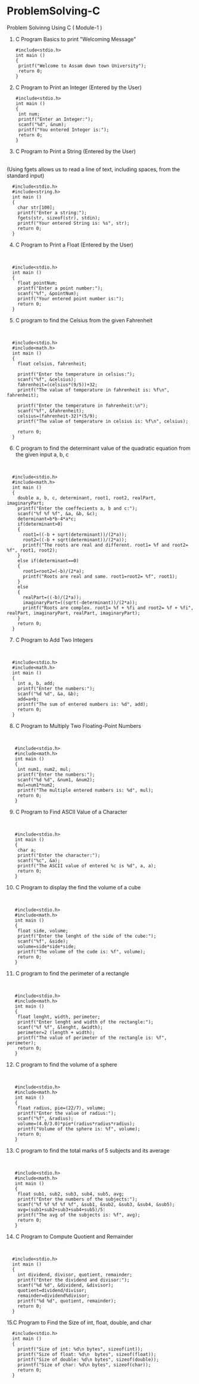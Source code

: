 # ProblemSolving-C
Problem Solvinng Using C ( Module-1 )

1. C Program Basics to print "Welcoming Message"

       #include<stdio.h>
       int main ()
       {
        printf("Welcome to Assam down town University");
        return 0;
       }

2. C Program to Print an Integer (Entered by the User)

       #include<stdio.h>
       int main ()
       {
        int num;
        printf("Enter an Integer:");
        scanf("%d", &num);
        printf("You entered Integer is:");
        return 0;
       }
3. C Program to Print a String (Entered by the User)
<br>
(Using fgets allows us to read a line of text, including spaces, from the standard input)
<br>

      #include<stdio.h>
      #include<string.h>
      int main ()
      {
        char str[100];
        printf("Enter a string:");
        fgets(str, sizeof(str), stdin);
        printf("Your entered String is: %s", str);
        return 0;
      }

4.  C Program to Print a Float (Entered by the User)
<br>

      #include<stdio.h>
      int main ()
      {
        float pointNum;
        printf("Enter a point number:");
        scanf("%f", &pointNum);
        printf("Your entered point number is:");
        return 0;
      }

5. C program to find the Celsius from the given Fahrenheit
<br>

      #include<stdio.h>
      #include<math.h>
      int main ()
      {
        float celsius, fahrenheit;

        printf("Enter the temperature in celsius:");
        scanf("%f", &celsius);
        fahrenheit=(celsius*(9/5))+32;
        printf("The value of temperature in fahrenheit is: %f\n", fahrenheit);

        printf("Enter the temperature in fahrenheit:\n");
        scanf("%f", &fahrenheit);
        celsius=(fahrenheit-32)*(5/9);
        printf("The value of temperature in celsius is: %f\n", celsius);

        return 0;
      }

6. C program to find the determinant value of the quadratic equation 
from the given input a, b, c
<br>

      #include<stdio.h>
      #include<math.h>
      int main ()
      {
        double a, b, c, determinant, root1, root2, realPart, imaginaryPart;
        printf("Enter the coeffecients a, b and c:");
        scanf("%f %f %f", &a, &b, &c);
        determinant=b*b-4*a*c;
        if(determinant>0)
        {
          root1=((-b + sqrt(determinant))/(2*a));
          root2=((-b + sqrt(determinant))/(2*a));
          printf("The roots are real and different. root1= %f and root2= %f", root1, root2);
        }
        else if(determinant==0)
        {
          root1=root2=(-b)/(2*a);
          printf("Roots are real and same. root1=root2= %f", root1);
        }
        else
        {
          realPart=((-b)/(2*a));
          imaginaryPart=((sqrt(-determinant))/(2*a));
          printf("Roots are complex. root1= %f + %fi and root2= %f + %fi", realPart, imaginaryPart, realPart, imaginaryPart);
        }
        return 0;
      }

7. C Program to Add Two Integers 
<br>   

      #include<stdio.h>
      #include<math.h>
      int main ()
      {
        int a, b, add;
        printf("Enter the numbers:");
        scanf("%d %d", &a, &b);
        add=a+b;
        printf("The sum of entered numbers is: %d", add);
        return 0;
      }

8. C Program to Multiply Two Floating-Point Numbers
<br>

       #include<stdio.h>
       #include<math.h>
       int main ()
       {
        int num1, num2, mul;
        printf("Enter the numbers:");
        scanf("%d %d", &num1, &num2);
        mul=num1*num2;
        printf("The multiple entered numbers is: %d", mul);
        return 0;
       }

9. C Program to Find ASCII Value of a Character
<br>

       #include<stdio.h>
       int main ()
       {
        char a;
        printf("Enter the character:");
        scanf("%c", &a);
        printf("The ASCII value of entered %c is %d", a, a);
        return 0;
       }

10.  C Program to display the find the volume of a cube
<br>

       #include<stdio.h>
       #include<math.h>
       int main ()
       {
        float side, volume;
        printf("Enter the lenght of the side of the cube:");
        scanf("%f", &side);
        volume=side*side*side;
        printf("The volume of the cude is: %f", volume);
        return 0;
       }

11. C program to find the perimeter of a rectangle
<br>

       #include<stdio.h>
       #include<math.h>
       int main ()
       {
        float lenght, width, perimeter;
        printf("Enter lenght and width of the rectangle:");
        scanf("%f %f", &lenght, &width);
        perimeter=2 (length + width);
        printf("The value of perimeter of the rectangle is: %f", perimeter);
        return 0;
       }

12. C program to find the volume of a sphere
<br>
 
       #include<stdio.h>
       #include<math.h>
       int main ()
       {
        float radius, pie=(22/7), volume;
        printf("Enter the value of radius:");
        scanf("%f", &radius);
        volume=(4.0/3.0)*pie*(radius*radius*radius);
        printf("Volume of the sphere is: %f", volume);
        return 0;
       }

13. C program to find the total marks of 5 subjects and its average
<br>

       #include<stdio.h>
       #include<math.h>
       int main ()
       {
        float sub1, sub2, sub3, sub4, sub5, avg;
        printf("Enter the numbers of the subjects:");
        scanf("%f %f %f %f %f", &sub1, &sub2, &sub3, &sub4, &sub5);
        avg=(sub1+sub2+sub3+sub4+sub5)/5:
        printf("The avg of the subjects is: %f", avg);
        return 0;
       }

14. C Program to Compute Quotient and Remainder
<br>

      #include<stdio.h>
      int main ()
      {
        int dividend, divisor, quotient, remainder;
        printf("Enter the dividend and divisor:");
        scanf("%d %d", &dividend, &divisor);
        quotient=dividend/divisor;
        remainder=dividend%divisor;
        printf("%d %d", quotient, remainder); 
        return 0;
      }

15.C Program to Find the Size of int, float, double, and char
<br>

      #include<stdio.h>
      int main ()
      {
        printf("Size of int: %d\n bytes", sizeof(int));
        printf("Size of float: %d\n  bytes", sizeof(float));
        printf("Size of double: %d\n bytes", sizeof(double));
        prinntf("Size of char: %d\n bytes", sizeof(char));
        return 0;
      }